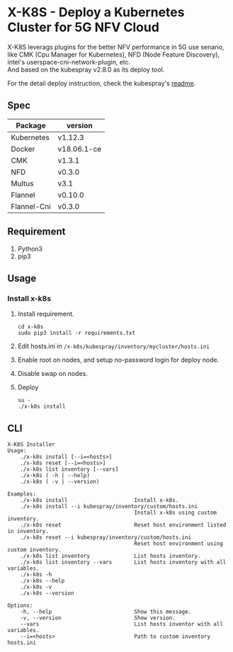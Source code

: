 # X-K8S - Deploy a Kubernetes Cluster for 5G NFV Cloud

X-K8S leverags plugins for the better NFV performance in 5G use senario, like CMK (Cpu Manager for Kubernetes), NFD (Node Feature Discovery), intel's userspace-cni-network-plugin, etc.  
And based on the kubespray v2.8.0 as its deploy tool.  

For the detail deploy instruction, check the kubespray's [readme](https://github.com/mJace/x-k8s/blob/develop/kubespray/README.md).  

## Spec

|    Package    |    version    |
|---------------|---------------|
|Kubernetes     |v1.12.3        |
|Docker         |v18.06.1-ce    |
|CMK            |v1.3.1         |
|NFD            |v0.3.0         |
|Multus         |v3.1           |
|Flannel        |v0.10.0        |
|Flannel-Cni    |v0.3.0         |

## Requirement

1. Python3  
2. pip3  

## Usage  

### Install x-k8s  

1. Install requirement.

    ```=bash
    cd x-k8s
    sudo pip3 install -r requirements.txt
    ```  

2. Edit hosts.ini in `/x-k8s/kubespray/inventory/mycluster/hosts.ini`  

3. Enable root on nodes, and setup no-password login for deploy node.

4. Disable swap on nodes.  

5. Deploy  

   ```=bash
   su -
   ./x-k8s install
   ```

## CLI  

```=python
X-K8S Installer
Usage:  
    ./x-k8s install [--i=<hosts>]
    ./x-k8s reset [--i=<hosts>]
    ./x-k8s list inventory [--vars]
    ./x-k8s ( -h | --help)
    ./x-k8s ( -v | --version)

Examples:
    ./x-k8s install                     Install x-k8s.
    ./x-k8s install --i kubespray/inventory/custom/hosts.ini
                                        Install x-k8s using custom inventory.
    ./x-k8s reset                       Reset host environment listed in inventory.
    ./x-k8s reset --i kubespray/inventory/custom/hosts.ini
                                        Reset host environment using custom inventory.
    ./x-k8s list inventory              List hosts inventory.
    ./x-k8s list inventory --vars       List hosts inventory with all variables.
    ./x-k8s -h  
    ./x-k8s --help
    ./x-k8s -v
    ./x-k8s --version

Options:
    -h, --help                          Show this message.
    -v, --version                       Show version.
    --vars                              List hosts inventor with all variables.
    --i=<hosts>                         Path to custom inventory hosts.ini
```